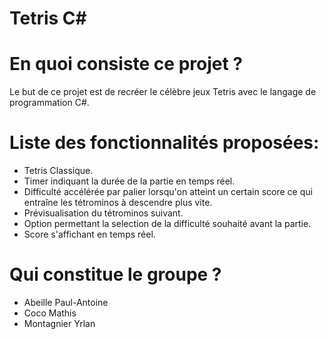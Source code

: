 # Tetris C#

# En quoi consiste ce projet ?
Le but de ce projet est de recréer le célèbre jeux Tetris avec le langage de programmation C#.

# Liste des fonctionnalités proposées:
- Tetris Classique.
- Timer indiquant la durée de la partie en temps réel.
- Difficulté accélérée par palier lorsqu'on atteint un certain score ce qui entraîne les tétrominos à descendre plus vite.
- Prévisualisation du tétrominos suivant.
- Option permettant la selection de la difficulté souhaité avant la partie.
- Score s'affichant en temps réel.

# Qui constitue le groupe ?
- Abeille Paul-Antoine
- Coco Mathis
- Montagnier Yrlan
